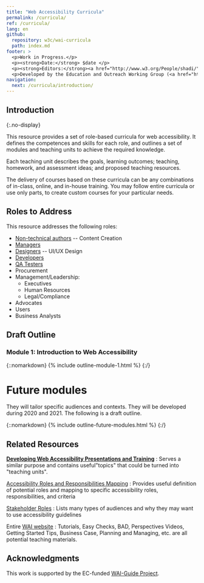 ```yaml
---
title: "Web Accessibility Curricula"
permalink: /curricula/
ref: /curricula/
lang: en
github:
  repository: w3c/wai-curricula
  path: index.md
footer: >
  <p>Work in Progress.</p>
  <p><strong>Date:</strong> $date </p>
  <p><strong>Editors:</strong><a href="http://www.w3.org/People/shadi/">Shadi Abou-Zahra</a> and Daniel Montalvo. Contributors: <a href="https://www.w3.org/WAI/EO/EOWG-members">EOWG Participants</a>. </p>
  <p>Developed by the Education and Outreach Working Group (<a href="http://www.w3.org/WAI/EO/">EOWG</a>). Developed as part of the <a href="https://www.w3.org/WAI/about/projects/wai-guide/">WAI-Guide Project</a> funded by the European Commission (EC) under the Horizon 2020 program (Grant Agreement 822245).</p>
navigation:
  next: /curricula/introduction/
---
```


## Introduction
{:.no-display}

This resource provides a set of role-based curricula for web accessibility. It defines the competences and skills for each role, and outlines a set of modules and teaching units to achieve the required knowledge.

Each teaching unit describes the goals, learning outcomes; teaching, homework, and assessment ideas; and proposed teaching resources.

The delivery of courses based on these curricula can be any combinations of in-class, online, and in-house training. You may follow entire curricula or use only parts, to create custom courses for your particular needs.

## Roles to Address

This resource addresses the following roles:

* [Non-technical authors](https://www.w3.org/WAI/EO/wiki/Role_definition_document#Design_Roles) -- Content Creation
* [Managers](https://www.w3.org/WAI/EO/wiki/Role_definition_document#Management_Roles)
* [Designers](https://www.w3.org/WAI/EO/wiki/Role_definition_document#Design_Roles) -- UI/UX Design
* [Developers](https://www.w3.org/WAI/EO/wiki/Role_definition_document#Implementation_Roles)
* [QA Testers](https://www.w3.org/WAI/EO/wiki/Role_definition_document#Testing_Roles)
* Procurement
* Management/Leadership:
  * Executives
  * Human Resources
  * Legal/Compliance
* Advocates
* Users
* Business Analysts

## Draft Outline

### Module 1: Introduction to Web Accessibility

{::nomarkdown}
{% include outline-module-1.html %}
{:/}

# Future modules

They will tailor specific audiences and contexts. They will be developed during 2020 and 2021. The following is a draft outline.



{::nomarkdown}
{% include outline-future-modules.html %}
{:/}

## Related Resources

[**Developing Web Accessibility Presentations and Training**](https://www.w3.org/WAI/teach-advocate/accessibility-training/)
: Serves a similar purpose and contains useful"topics" that could be turned into "teaching units".

[Accessibility Roles and Responsibilities Mapping](https://www.w3.org/WAI/EO/wiki/RA11y_Matrix)
: Provides useful definition of potential roles and mapping to specific accessibility roles, responsibilities, and criteria

[Stakeholder Roles](https://www.w3.org/WAI/GL/task-forces/silver/wiki/Job_Stories_for_Stakeholders)
: Lists many types of audiences and why they may want to use accessibility guidelines

Entire [WAI website](htps://www.w3.org/WAI/)
: Tutorials, Easy Checks, BAD, Perspectives Videos, Getting Started Tips, Business Case, Planning and Managing, etc. are all potential teaching materials.

## Acknowledgments ##

This work is supported by the EC-funded [WAI-Guide Project](https://www.w3.org/WAI/about/projects/wai-guide/).
